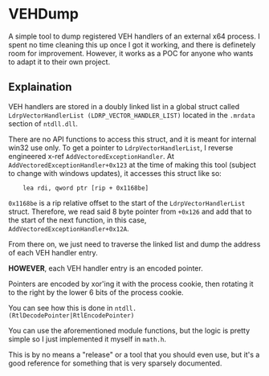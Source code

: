 # VEHDump

A simple tool to dump registered VEH handlers of an external x64 process. I spent no time cleaning this up once I got it working, and there is definetely room for improvement. However, it works as a POC for anyone who wants to adapt it to their own project.

## Explaination

VEH handlers are stored in a doubly linked list in a global struct called `LdrpVectorHandlerList (LDRP_VECTOR_HANDLER_LIST)` located in the `.mrdata` section of `ntdll.dll`.

There are no API functions to access this struct, and it is meant for internal win32 use only. To get a pointer to `LdrpVectorHandlerList`, I reverse engineered x-ref `AddVectoredExceptionHandler`. At `AddVectoredExceptionHandler+0x123` at the time of making this tool (subject to change with windows updates), it accesses this struct like so:

```x86asm
    lea rdi, qword ptr [rip + 0x1168be]
```

`0x1168be` is a rip relative offset to the start of the `LdrpVectorHandlerList` struct. Therefore, we read said 8 byte pointer from `+0x126` and add that to the start of the next function, in this case, `AddVectoredExceptionHandler+0x12A`.

From there on, we just need to traverse the linked list and dump the address of each VEH handler entry.

**HOWEVER**, each VEH handler entry is an encoded pointer.

Pointers are encoded by xor'ing it with the process cookie, then rotating it to the right by the lower 6 bits of the process cookie.

You can see how this is done in `ntdll.(RtlDecodePointer|RtlEncodePointer)`

You can use the aforementioned module functions, but the logic is pretty simple so I just implemented it myself in `math.h`.

This is by no means a "release" or a tool that you should even use, but it's a good reference for something that is very sparsely documented.
